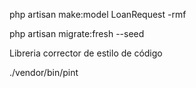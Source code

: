 php artisan make:model LoanRequest -rmf

php artisan migrate:fresh --seed


Libreria corrector de estilo de código

./vendor/bin/pint